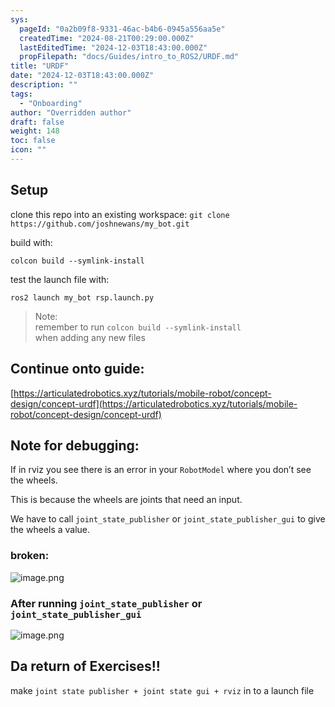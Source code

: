 ```yaml
---
sys:
  pageId: "0a2b09f8-9331-46ac-b4b6-0945a556aa5e"
  createdTime: "2024-08-21T00:29:00.000Z"
  lastEditedTime: "2024-12-03T18:43:00.000Z"
  propFilepath: "docs/Guides/intro_to_ROS2/URDF.md"
title: "URDF"
date: "2024-12-03T18:43:00.000Z"
description: ""
tags:
  - "Onboarding"
author: "Overridden author"
draft: false
weight: 148
toc: false
icon: ""
---
```


## Setup

clone this repo into an existing workspace:
`git clone https://github.com/joshnewans/my_bot.git`

build with:

`colcon build --symlink-install`

test the launch file with:

`ros2 launch my_bot rsp.launch.py`

> Note:  
> remember to run `colcon build --symlink-install`  
> when adding any new files

## Continue onto guide:

[https://articulatedrobotics.xyz/tutorials/mobile-robot/concept-design/concept-urdf](https://articulatedrobotics.xyz/tutorials/mobile-robot/concept-design/concept-urdf)

## Note for debugging:

If in rviz you see there is an error in your `RobotModel` where you don’t see the wheels.

This is because the wheels are joints that need an input. 

We have to call `joint_state_publisher` or `joint_state_publisher_gui` to give the wheels a value.

### broken:

![image.png](https://prod-files-secure.s3.us-west-2.amazonaws.com/d518164a-d88e-44d1-a4ee-3adb3bd8bce0/96a1d089-1f17-4dbf-8563-f2aef56a4d37/image.png?X-Amz-Algorithm=AWS4-HMAC-SHA256&X-Amz-Content-Sha256=UNSIGNED-PAYLOAD&X-Amz-Credential=ASIAZI2LB466VXHP2AK7%2F20250525%2Fus-west-2%2Fs3%2Faws4_request&X-Amz-Date=20250525T230832Z&X-Amz-Expires=3600&X-Amz-Security-Token=IQoJb3JpZ2luX2VjEG4aCXVzLXdlc3QtMiJHMEUCIGZL%2FsPec%2BpOwZBAQUoRappY1G7Wvj%2FU8LJBZV%2F8tr6XAiEA2q%2FKpEmCyESWvJZWzsAKQ1RIxMezdkYoBqq0w9fqBwAq%2FwMINxAAGgw2Mzc0MjMxODM4MDUiDLF0%2FQp%2BzfXpEs34iCrcA5XMDOwjnmboqOZqO13kz%2Bm9p6n8qrl6kXYpMAQnmSttC1d8PNzR9Er2qhoACZB%2F3bb0qbaOH%2FTE%2FM7vvJdJoPbaDM7PTtGwBxxIRqGabt5gNmbGwOi53zEeHzV7xcrDFV8DLIermqcWha3WFqTzBhBfgil8CH7zluLsxxYb%2BRb0gmPCTvwsffzD5Mly0ms3DNd2oqyFTMUlgNilWoE4XWuRf9xPTtXos%2BowNYzwzFjHoYi9M9ffc1HyrYAPFhUVaQ0gS%2FEi%2BwrO9MSwUUBjlc0TB3Vtkwc4KosQUhL6SEqtj56%2F8%2BYKKJBVKHHsQfRDMarrSS%2F0co%2BSSvzOX3ivzGmQWJivvQ%2BV4KvDBs25C8r2n%2F3vq1ioEV70qSVxVAC9FXXbEro1xYGddUlE7BL643e2FsH7OTsCgeTFEBtNS%2B%2ByFqOYNE9B0KDaN2KjiTZ6I5F2FWnE7cQiDgvisJikEvXB6yH7akdOYQm7TgXdsifNrAZKzl8iPZELAUeTizpv%2BKMgZBu82Z9SKS%2B3e%2B8HbSKUJc4zXmLnqVp5V54McBzby8se8wozPwYg5SMGI%2FRQZveLy19NP0RI1pfLmQEjbE0kWfG4a6DliVeGP%2FbjU4NXi1yZvG22imbW7F3YMK2qzsEGOqUBQKIVtyj27sxncswocnBz51WnKtMfZd0Y4B1hGp03PLTKHKbvhQ42T20N%2B2Kai713%2BDPjGFCRTierm7uWRXV5p3eoJqz8xcwanfuuOIyPz0uIpW3mPxxVWvx%2BLl5jRoxuoH7MOOi%2BC4RHyw5qacO6Mq2jXAzrp%2BOPq2%2FwueNxB69kqGV4Rh6ejeTSn74%2FjfH%2BgsFxAuLv7O2MPposbWlOrZ4yMthC&X-Amz-Signature=ea7afea786277c70f86ca495a554315b5f3de32fbff526071d61535ae9166157&X-Amz-SignedHeaders=host&x-id=GetObject)

### After running `joint_state_publisher` or `joint_state_publisher_gui`

![image.png](https://prod-files-secure.s3.us-west-2.amazonaws.com/d518164a-d88e-44d1-a4ee-3adb3bd8bce0/130c99c7-1b0b-4031-9953-844fc3950ff4/image.png?X-Amz-Algorithm=AWS4-HMAC-SHA256&X-Amz-Content-Sha256=UNSIGNED-PAYLOAD&X-Amz-Credential=ASIAZI2LB466VXHP2AK7%2F20250525%2Fus-west-2%2Fs3%2Faws4_request&X-Amz-Date=20250525T230832Z&X-Amz-Expires=3600&X-Amz-Security-Token=IQoJb3JpZ2luX2VjEG4aCXVzLXdlc3QtMiJHMEUCIGZL%2FsPec%2BpOwZBAQUoRappY1G7Wvj%2FU8LJBZV%2F8tr6XAiEA2q%2FKpEmCyESWvJZWzsAKQ1RIxMezdkYoBqq0w9fqBwAq%2FwMINxAAGgw2Mzc0MjMxODM4MDUiDLF0%2FQp%2BzfXpEs34iCrcA5XMDOwjnmboqOZqO13kz%2Bm9p6n8qrl6kXYpMAQnmSttC1d8PNzR9Er2qhoACZB%2F3bb0qbaOH%2FTE%2FM7vvJdJoPbaDM7PTtGwBxxIRqGabt5gNmbGwOi53zEeHzV7xcrDFV8DLIermqcWha3WFqTzBhBfgil8CH7zluLsxxYb%2BRb0gmPCTvwsffzD5Mly0ms3DNd2oqyFTMUlgNilWoE4XWuRf9xPTtXos%2BowNYzwzFjHoYi9M9ffc1HyrYAPFhUVaQ0gS%2FEi%2BwrO9MSwUUBjlc0TB3Vtkwc4KosQUhL6SEqtj56%2F8%2BYKKJBVKHHsQfRDMarrSS%2F0co%2BSSvzOX3ivzGmQWJivvQ%2BV4KvDBs25C8r2n%2F3vq1ioEV70qSVxVAC9FXXbEro1xYGddUlE7BL643e2FsH7OTsCgeTFEBtNS%2B%2ByFqOYNE9B0KDaN2KjiTZ6I5F2FWnE7cQiDgvisJikEvXB6yH7akdOYQm7TgXdsifNrAZKzl8iPZELAUeTizpv%2BKMgZBu82Z9SKS%2B3e%2B8HbSKUJc4zXmLnqVp5V54McBzby8se8wozPwYg5SMGI%2FRQZveLy19NP0RI1pfLmQEjbE0kWfG4a6DliVeGP%2FbjU4NXi1yZvG22imbW7F3YMK2qzsEGOqUBQKIVtyj27sxncswocnBz51WnKtMfZd0Y4B1hGp03PLTKHKbvhQ42T20N%2B2Kai713%2BDPjGFCRTierm7uWRXV5p3eoJqz8xcwanfuuOIyPz0uIpW3mPxxVWvx%2BLl5jRoxuoH7MOOi%2BC4RHyw5qacO6Mq2jXAzrp%2BOPq2%2FwueNxB69kqGV4Rh6ejeTSn74%2FjfH%2BgsFxAuLv7O2MPposbWlOrZ4yMthC&X-Amz-Signature=d53ab68d54a559612347836cde25d726747c7f2342c078b06524c250570e8ad5&X-Amz-SignedHeaders=host&x-id=GetObject)

## Da return of Exercises!!

make `joint state publisher + joint state gui + rviz` in to a launch file
